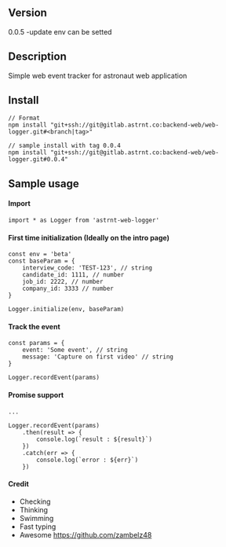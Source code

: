 ## Version
0.0.5
-update env can be setted
## Description
Simple web event tracker for astronaut web application

## Install
```
// Format
npm install "git+ssh://git@gitlab.astrnt.co:backend-web/web-logger.git#<branch|tag>"

// sample install with tag 0.0.4
npm install "git+ssh://git@gitlab.astrnt.co:backend-web/web-logger.git#0.0.4"
```

## Sample usage

#### Import
```
import * as Logger from 'astrnt-web-logger'
```

#### First time initialization (Ideally on the intro page)
```
const env = 'beta'
const baseParam = {
    interview_code: 'TEST-123', // string
    candidate_id: 1111, // number
    job_id: 2222, // number
    company_id: 3333 // number
}

Logger.initialize(env, baseParam)
```

#### Track the event
```
const params = {
    event: 'Some event', // string
    message: 'Capture on first video' // string
}

Logger.recordEvent(params)
```

#### Promise support
```
...

Logger.recordEvent(params)
    .then(result => {
        console.log(`result : ${result}`)
    })
    .catch(err => {
        console.log(`error : ${err}`)
    })
```

#### Credit
- Checking
- Thinking
- Swimming
- Fast typing
- Awesome
https://github.com/zambelz48
